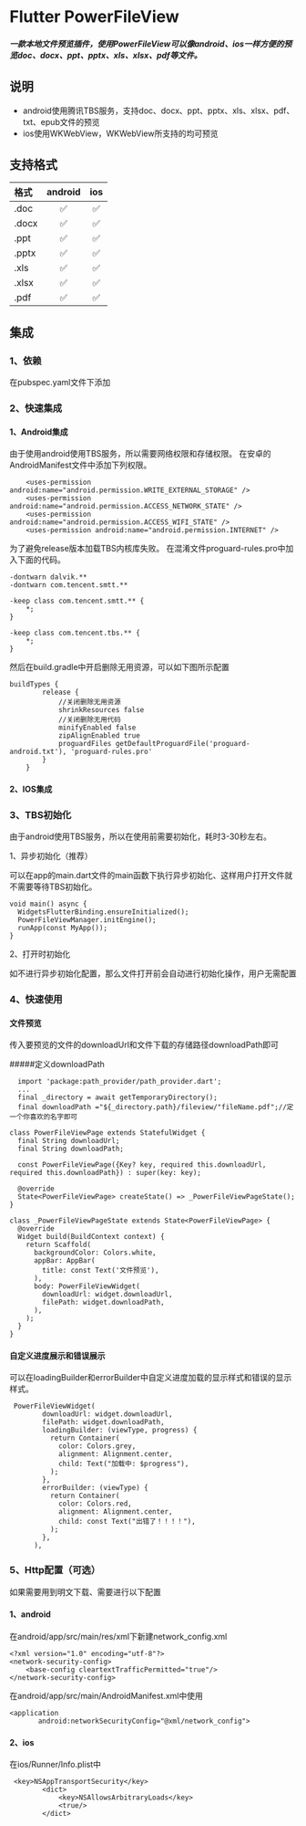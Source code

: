 # Flutter PowerFileView

##### 一款本地文件预览插件，使用PowerFileView可以像android、ios一样方便的预览doc、docx、ppt、pptx、xls、xlsx、pdf等文件。

## 说明
* android使用腾讯TBS服务，支持doc、docx、ppt、pptx、xls、xlsx、pdf、txt、epub文件的预览
* ios使用WKWebView，WKWebView所支持的均可预览

## 支持格式
|格式|android|ios|
|:----|:----:|:----:|
|.doc| ✅ | ✅ |
|.docx| ✅ | ✅ |
|.ppt| ✅ | ✅ |
|.pptx| ✅ | ✅ |
|.xls| ✅ | ✅ |
|.xlsx| ✅ | ✅ |
|.pdf|✅ | ✅ |

## 集成
### 1、依赖
在pubspec.yaml文件下添加

### 2、快速集成
#### 1、Android集成
由于使用android使用TBS服务，所以需要网络权限和存储权限。
在安卓的AndroidManifest文件中添加下列权限。
```
    <uses-permission android:name="android.permission.WRITE_EXTERNAL_STORAGE" />
    <uses-permission android:name="android.permission.ACCESS_NETWORK_STATE" />
    <uses-permission android:name="android.permission.ACCESS_WIFI_STATE" />
    <uses-permission android:name="android.permission.INTERNET" />
```
为了避免release版本加载TBS内核库失败。
在混淆文件proguard-rules.pro中加入下面的代码。
```
-dontwarn dalvik.**
-dontwarn com.tencent.smtt.**

-keep class com.tencent.smtt.** {
    *;
}

-keep class com.tencent.tbs.** {
    *;
}
```

然后在build.gradle中开启删除无用资源，可以如下图所示配置
```
buildTypes {
        release {
            //关闭删除无用资源
            shrinkResources false
            //关闭删除无用代码
            minifyEnabled false
            zipAlignEnabled true
            proguardFiles getDefaultProguardFile('proguard-android.txt'), 'proguard-rules.pro'
        }
    }
```

#### 2、IOS集成

### 3、TBS初始化

由于android使用TBS服务，所以在使用前需要初始化，耗时3-30秒左右。

1、异步初始化（推荐）

可以在app的main.dart文件的main函数下执行异步初始化、这样用户打开文件就不需要等待TBS初始化。
```
void main() async {
  WidgetsFlutterBinding.ensureInitialized();
  PowerFileViewManager.initEngine();
  runApp(const MyApp());
}
```
2、打开时初始化

如不进行异步初始化配置，那么文件打开前会自动进行初始化操作，用户无需配置


### 4、快速使用
#### 文件预览
传入要预览的文件的downloadUrl和文件下载的存储路径downloadPath即可

#####定义downloadPath
```
  import 'package:path_provider/path_provider.dart';
  ...
  final _directory = await getTemporaryDirectory();
  final downloadPath ="${_directory.path}/fileview/"fileName.pdf";//定一个你喜欢的名字即可
```

```
class PowerFileViewPage extends StatefulWidget {
  final String downloadUrl;
  final String downloadPath;

  const PowerFileViewPage({Key? key, required this.downloadUrl, required this.downloadPath}) : super(key: key);

  @override
  State<PowerFileViewPage> createState() => _PowerFileViewPageState();
}

class _PowerFileViewPageState extends State<PowerFileViewPage> {
  @override
  Widget build(BuildContext context) {
    return Scaffold(
      backgroundColor: Colors.white,
      appBar: AppBar(
        title: const Text('文件预览'),
      ),
      body: PowerFileViewWidget(
        downloadUrl: widget.downloadUrl,
        filePath: widget.downloadPath,
      ),
    );
  }
}
```

#### 自定义进度展示和错误展示
可以在loadingBuilder和errorBuilder中自定义进度加载的显示样式和错误的显示样式。
```
 PowerFileViewWidget(
        downloadUrl: widget.downloadUrl,
        filePath: widget.downloadPath,
        loadingBuilder: (viewType, progress) {
          return Container(
            color: Colors.grey,
            alignment: Alignment.center,
            child: Text("加载中: $progress"),
          );
        },
        errorBuilder: (viewType) {
          return Container(
            color: Colors.red,
            alignment: Alignment.center,
            child: const Text("出错了！！！！"),
          );
        },
      ),
```

### 5、Http配置（可选）
如果需要用到明文下载、需要进行以下配置
#### 1、android
在android/app/src/main/res/xml下新建network_config.xml
```
<?xml version="1.0" encoding="utf-8"?>
<network-security-config>
    <base-config cleartextTrafficPermitted="true"/>
</network-security-config>
```

在android/app/src/main/AndroidManifest.xml中使用
```
<application
       android:networkSecurityConfig="@xml/network_config">
```
#### 2、ios
在ios/Runner/Info.plist中
```
 <key>NSAppTransportSecurity</key>
        <dict>
            <key>NSAllowsArbitraryLoads</key>
            <true/>
        </dict>
```





